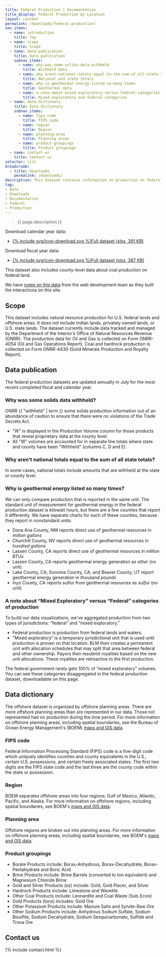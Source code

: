 ```yaml
---
title: Federal Production | Documentation
title_display: Federal Production by Location
layout: content
permalink: /downloads/federal-production/
nav_items:
  - name: introduction
    title: Top
  - name: scope
    title: Scope
  - name: data-publication
    title: Data publication
    subnav_items:
      - name: why-was-some-solids-data-withheld
        title: Withheld data
      - name: why-arent-national-totals-equal-to-the-sum-of-all-state-totals
        title: National and state totals
      - name: why-is-geothermal-energy-listed-so-many-times
        title: Geothermal data
      - name: a-note-about-mixed-exploratory-versus-federal-categories-of-production
        title: Mixed exploratory and federal categories
  - name: data-dictionary
    title: Data dictionary
    subnav_items:
      - name: fips-code
        title: FIPS code
      - name: region
        title: Region
      - name: planning-area
        title: Planning areas
      - name: product-groupings
        title: Product groupings
  - name: contact-us
    title: Contact us
selector: list
breadcrumb:
  - title: Downloads
    permalink: /downloads/
description: This dataset contains information on production on federal lands and waters. We have versions of these datasets available for calendar and fiscal years 2008-2017.
tag:
- Data
- Downloads
- Documentation
- Federal
- Production
---
```



> {{ page.description }}


<p class="downloads-download_links-intro">Download calendar year data:
  <ul class="downloads-download_links list-unstyled">
    <li><a href="{{site.baseurl}}/downloads/federal_production_CY08-17.xlsx">{% include svg/icon-download.svg %}Full dataset (xlsx, 391 KB)</a></li>
  </ul>
</p>

<p class="downloads-download_links-intro">Download fiscal year data:
  <ul class="downloads-download_links list-unstyled">
    <li><a href="{{site.baseurl}}/downloads/federal_production_FY2008-2017_2018-06-15.xlsx">{% include svg/icon-download.svg %}Full dataset (xlsx, 387 KB)</a></li>
  </ul>
</p>

This dataset also includes county-level data about coal production on federal land.

We have [notes on this data](https://github.com/18F/doi-extractives-data/wiki/Data-Catalog#federal-production) from the web development team as they built the interactions on this site.

## Scope

This dataset includes natural resource production for U.S. federal lands and offshore areas. It does not include Indian lands, privately owned lands, or U.S. state lands. The dataset currently include data tracked and managed by the Department of the Interior’s Office of Natural Resources Revenue (ONRR). The production data for Oil and Gas is collected on Form ONRR-4054 (Oil and Gas Operations Report). Coal and hardrock production is collected on Form ONRR-4430 (Solid Minerals Production and Royalty Report).

## Data publication

The federal production datasets are updated annually in July for the most recent completed fiscal and calendar year.

### Why was some solids data withheld?

ONRR {{ "withheld" | term }} some solids production information out of an abundance of caution to ensure that there were no violations of the Trade Secrets Act.

* "W" is displayed in the Production Volume column for those products that reveal proprietary data at the county level.
* All "W" volumes are accounted for in separate line totals where state and county have been "Withheld" (columns C, D and E).

### Why aren’t national totals equal to the sum of all state totals?

In some cases, national totals include amounts that are withheld at the state or county level.

### Why is geothermal energy listed so many times?

We can only compare production that is reported in the same unit. The standard unit of measurement for geothermal energy in the federal production dataset is kilowatt hours, but there are a few counties that report it differently. We have separate charts for each of these counties, because they report in nonstandard units:

* Dona Ana County, NM reports direct use of geothermal resources in _million gallons_
* Churchill County, NV reports direct use of geothermal resources in _hundred gallons_
* Lassen County, CA reports direct use of geothermal resources in _million BTUs_
* Lassen County, CA reports geothermal energy generation as _other_ (no unit)
* Lake County, CA; Sonoma County, CA; and Beaver County, UT report geothermal energy generation in _thousand pounds_
* Inyo County, CA reports sulfur from geothermal resources as _sulfur_ (no unit)

### A note about “Mixed Exploratory” versus “Federal” categories of production

To build our data visualizations, we've aggregated production from two types of jurisdictions: “federal” and “mixed exploratory.”

* Federal production is production from federal lands and waters.
* "Mixed exploratory” is a temporary jurisdictional unit that is used until production is proven on that location. BLM then creates a permanent unit with allocation schedules that may split that area between federal and other ownership. Payors then resubmit royalties based on the new unit  allocations. These royalties are retroactive to the first production.

The federal government rarely gets 100% of “mixed exploratory” volumes. You can see these categories disaggregated in the federal production dataset, downloadable on this page.

## Data dictionary

The offshore dataset is organized by offshore planning areas. There are more offshore planning areas than are represented in our data. Those not represented had no production during the time period. For more information on offshore planning areas, including spatial boundaries, see the Bureau of Ocean Energy Management's (BOEM) [maps and GIS data](http://www.boem.gov/Maps-and-GIS-Data/).

### FIPS code

Federal Information Processing Standard (FIPS) code is a five-digit code which uniquely identifies counties and county equivalents in the U.S., certain U.S. possessions, and certain freely associated states. The first two digits are the FIPS state code and the last three are the county code within the state or possession.

### Region

BOEM separates offshore areas into four regions: Gulf of Mexico, Atlantic, Pacific, and Alaska. For more information on offshore regions, including spatial boundaries, see BOEM's [maps and GIS data](http://www.boem.gov/Maps-and-GIS-Data/).

### Planning area

Offshore regions are broken out into planning areas. For more information on offshore planning areas, including spatial boundaries, see BOEM's [maps and GIS data](http://www.boem.gov/Maps-and-GIS-Data/).

### Product groupings

* Borate Products include: Borax-Anhydrous, Borax-Decahydrate, Borax-Pentahydrate and Boric Acid
* Brine Products include: Brine Barrels (converted to ton equivalent) and Magnesium Chloride Brine
* Gold and Silver Products (oz) include: Gold, Gold Placer, and Silver
* Hardrock Products include: Limestone and Wavelite
* Other Coal Products include: Leonardite and Coal Waste (Sub-Econ)
* Gold Products (tons) includes: Gold Ore
* Other Potassium Products include: Manure Salts and Sylvite-Raw Ore
* Other Sodium Products include: Anhydrous Sodium Sulfate, Sodium Bisulfite, Sodium Decahydrate, Sodium Sesquicarbonate, Sulfide and Trona Ore

## Contact us

{% include contact.html %}
